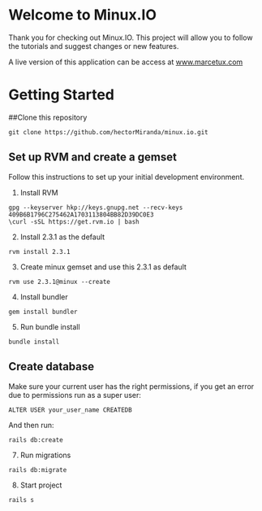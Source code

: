 # Welcome to Minux.IO

Thank you for checking out Minux.IO. This project will allow you to follow the tutorials and suggest changes or new features.

A live version of this application can be access at www.marcetux.com
# Getting Started

##Clone this repository

```
git clone https://github.com/hectorMiranda/minux.io.git
```

## Set up RVM and create a gemset 

Follow this instructions to set up your initial development environment.

1. Install RVM
```
gpg --keyserver hkp://keys.gnupg.net --recv-keys 409B6B1796C275462A1703113804BB82D39DC0E3
\curl -sSL https://get.rvm.io | bash
```
2. Install 2.3.1 as the default
```
rvm install 2.3.1
```
3. Create minux gemset and use this 2.3.1 as default
```
rvm use 2.3.1@minux --create
```
4. Install bundler
```
gem install bundler
```
5. Run bundle install
```
bundle install
```

## Create database

Make sure your current user has the right permissions, if you get an error due to permissions run as a super user:
```
ALTER USER your_user_name CREATEDB
```
And then run:
```
rails db:create
```
7. Run migrations
```
rails db:migrate
```
8. Start project
```
rails s
```
